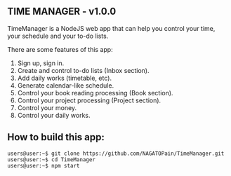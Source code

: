 ## TIME MANAGER - v1.0.0

TimeManager is a NodeJS web app that can help you control your time, your schedule and your to-do lists.

There are some features of this app:
1. Sign up, sign in.
2. Create and control to-do lists (Inbox section).
3. Add daily works (timetable, etc).
4. Generate calendar-like schedule.
5. Control your book reading processing (Book section).
6. Control your project processing (Project section).
7. Control your money.
8. Control your daily works.

## How to build this app:
```console
users@user:~$ git clone https://github.com/NAGATOPain/TimeManager.git
users@user:~$ cd TimeManager
users@user:~$ npm start
```
